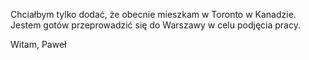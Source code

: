 Chciałbym tylko dodać, że obecnie mieszkam w Toronto w Kanadzie. Jestem gotów przeprowadzić się do Warszawy w celu podjęcia pracy.

Witam,
Paweł

<!-- vim: set spelllang=pl : -->

